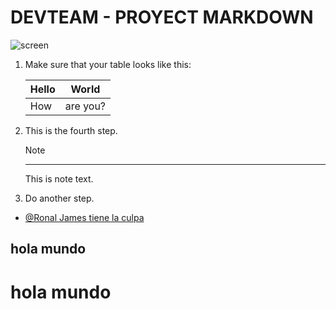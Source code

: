 # DEVTEAM - PROYECT MARKDOWN

   ![screen](/docs/contributor/assets/adobe_standard_logo.png?lang=es)
1. Make sure that your table looks like this:

   | Hello | World |
   |---|---|
   | How | are you? |
2. This is the fourth step.

   >[!NOTE]
   >-------
   >This is note text.

3. Do another step.

- [@Ronal James tiene la culpa](https://github.com/Jamesllm)
## hola mundo
# hola mundo